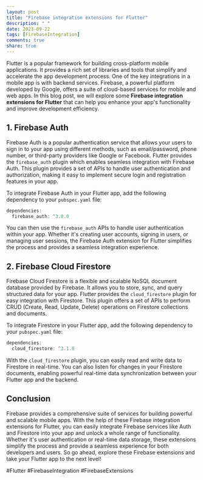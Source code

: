 ```yaml
---
layout: post
title: "Firebase integration extensions for Flutter"
description: " "
date: 2023-09-22
tags: [FirebaseIntegration]
comments: true
share: true
---
```


Flutter is a popular framework for building cross-platform mobile applications. It provides a rich set of libraries and tools that simplify and accelerate the app development process. One of the key integrations in a mobile app is with backend services. Firebase, a powerful platform developed by Google, offers a suite of cloud-based services for mobile and web apps. In this blog post, we will explore some **Firebase integration extensions for Flutter** that can help you enhance your app's functionality and improve development efficiency.

## 1. Firebase Auth

Firebase Auth is a popular authentication service that allows your users to sign in to your app using different methods, such as email/password, phone number, or third-party providers like Google or Facebook. Flutter provides the `firebase_auth` plugin which enables seamless integration with Firebase Auth. This plugin provides a set of APIs to handle user authentication and authorization, making it easy to implement secure login and registration features in your app.

To integrate Firebase Auth in your Flutter app, add the following dependency to your `pubspec.yaml` file:

```dart
dependencies:
  firebase_auth: ^3.0.0
```

You can then use the `firebase_auth` APIs to handle user authentication within your app. Whether it's creating user accounts, signing in users, or managing user sessions, the Firebase Auth extension for Flutter simplifies the process and provides a seamless integration experience.

## 2. Firebase Cloud Firestore

Firebase Cloud Firestore is a flexible and scalable NoSQL document database provided by Firebase. It allows you to store, sync, and query structured data for your app. Flutter provides the `cloud_firestore` plugin for easy integration with Firestore. This plugin offers a set of APIs to perform CRUD (Create, Read, Update, Delete) operations on Firestore collections and documents.

To integrate Firestore in your Flutter app, add the following dependency to your `pubspec.yaml` file:

```dart
dependencies:
  cloud_firestore: ^3.1.0
```

With the `cloud_firestore` plugin, you can easily read and write data to Firestore in real-time. You can also listen for changes in your Firestore documents, enabling powerful real-time data synchronization between your Flutter app and the backend.

## Conclusion

Firebase provides a comprehensive suite of services for building powerful and scalable mobile apps. With the help of these Firebase integration extensions for Flutter, you can easily integrate Firebase services like Auth and Firestore into your app and unlock a whole range of functionality. Whether it's user authentication or real-time data storage, these extensions simplify the process and provide a seamless experience for both developers and users. So go ahead, explore these Firebase extensions and take your Flutter app to the next level!

\#Flutter #FirebaseIntegration #FirebaseExtensions